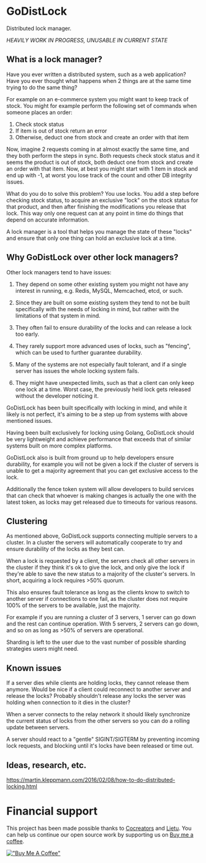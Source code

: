 # GoDistLock

Distributed lock manager.

*HEAVILY WORK IN PROGRESS, UNUSABLE IN CURRENT STATE*


## What is a lock manager?

Have you ever written a distributed system, such as a web application? Have you ever thought what happens when 2 things are at the same time trying to do the same thing?

For example on an e-commerce system you might want to keep track of stock. You might for example perform the following set of commands when someone places an order:

1. Check stock status
1. If item is out of stock return an error
1. Otherwise, deduct one from stock and create an order with that item

Now, imagine 2 requests coming in at almost exactly the same time, and they both perform the steps in sync. Both requests check stock status and it seems the product is out of stock, both deduct one from stock and create an order with that item. Now, at best you might start with 1 item in stock and end up with -1, at worst you lose track of the count and other DB integrity issues.

What do you do to solve this problem? You use locks. You add a step before checking stock status, to acquire an exclusive "lock" on the stock status for that product, and then after finishing the modifications you release that lock. This way only one request can at any point in time do things that depend on accurate information.
 
A lock manager is a tool that helps you manage the state of these "locks" and ensure that only one thing can hold an exclusive lock at a time.


## Why GoDistLock over other lock managers?

Other lock managers tend to have issues:

1. They depend on some other existing system you might not have any interest in running, e.g. Redis, MySQL, Memcached, etcd, or such.

1. Since they are built on some existing system they tend to not be built specifically with the needs of locking in mind, but rather with the limitations of that system in mind.

1. They often fail to ensure durability of the locks and can release a lock too early.

1. They rarely support more advanced uses of locks, such as "fencing", which can be used to further guarantee durability.

1. Many of the systems are not especially fault tolerant, and if a single server has issues the whole locking system fails.

1. They might have unexpected limits, such as that a client can only keep one lock at a time. Worst case, the previously held lock gets released without the developer noticing it.
 
GoDistLock has been built specifically with locking in mind, and while it likely is not perfect, it's aiming to be a step up from systems with above mentioned issues.

Having been built exclusively for locking using Golang, GoDistLock should be very lightweight and achieve performance that exceeds that of similar systems built on more complex platforms.

GoDistLock also is built from ground up to help developers ensure durability, for example you will not be given a lock if the cluster of servers is unable to get a majority agreement that you can get exclusive access to the lock.

Additionally the fence token system will allow developers to build services that can check that whoever is making changes is actually the one with the latest token, as locks may get released due to timeouts for various reasons.


## Clustering

As mentioned above, GoDistLock supports connecting multiple servers to a cluster. In a cluster the servers will automatically cooperate to try and ensure durability of the locks as they best can.

When a lock is requested by a client, the servers check all other servers in the cluster if they think it's ok to give the lock, and only give the lock if they're able to save the new status to a majority of the cluster's servers. In short, acquiring a lock requires >50% quorum.
  
This also ensures fault tolerance as long as the clients know to switch to another server if connections to one fail, as the cluster does not require 100% of the servers to be available, just the majority. 

For example if you are running a cluster of 3 servers, 1 server can go down and the rest can continue operation. With 5 servers, 2 servers can go down, and so on as long as >50% of servers are operational.

Sharding is left to the user due to the vast number of possible sharding strategies users might need.


## Known issues

If a server dies while clients are holding locks, they cannot release them anymore. Would be nice if a client could reconnect to another server and release the locks? Probably shouldn't release any locks the server was holding when connection to it dies in the cluster?

When a server connects to the relay network it should likely synchronize the current status of locks from the other servers so you can do a rolling update between servers.

A server should react to a "gentle" SIGINT/SIGTERM by preventing incoming lock requests, and blocking until it's locks have been released or time out.


## Ideas, research, etc.


https://martin.kleppmann.com/2016/02/08/how-to-do-distributed-locking.html


# Financial support

This project has been made possible thanks to [Cocreators](https://cocreators.ee) and [Lietu](https://lietu.net). You can help us continue our open source work by supporting us on [Buy me a coffee](https://www.buymeacoffee.com/cocreators).

[!["Buy Me A Coffee"](https://www.buymeacoffee.com/assets/img/custom_images/orange_img.png)](https://www.buymeacoffee.com/cocreators)

